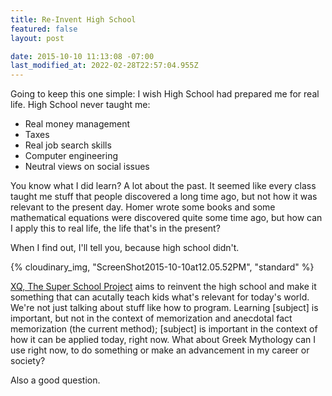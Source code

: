 ```yaml
---
title: Re-Invent High School
featured: false
layout: post

date: 2015-10-10 11:13:08 -07:00
last_modified_at: 2022-02-28T22:57:04.955Z
---
```


Going to keep this one simple: I wish High School had prepared me for real life. High School never taught me:

- Real money management
- Taxes
- Real job search skills
- Computer engineering
- Neutral views on social issues

You know what I did learn? A lot about the past. It seemed like every class taught me stuff that people discovered a long time ago, but not how it was relevant to the present day. Homer wrote some books and some mathematical equations were discovered quite some time ago, but how can I apply this to real life, the life that's in the present?

When I find out, I'll tell you, because high school didn't.

{% cloudinary_img, "ScreenShot2015-10-10at12.05.52PM", "standard" %}

[XQ, The Super School Project](http://xqsuperschool.org) aims to reinvent the high school and make it something that can acutally teach kids what's relevant for today's world. We're not just talking about stuff like how to program. Learning [subject] is important, but not in the context of memorization and anecdotal fact memorization (the current method); [subject] is important in the context of how it can be applied today, right now. What about Greek Mythology can I use right now, to do something or make an advancement in my career or society?

Also a good question.

